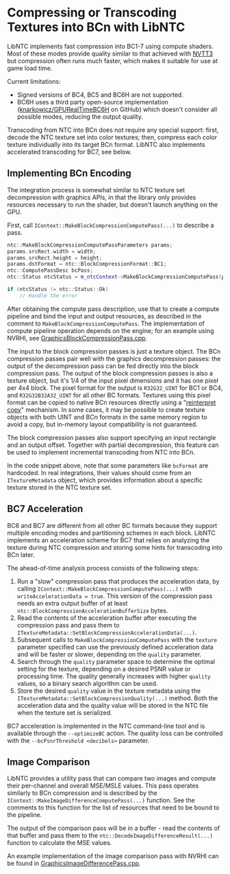 # Compressing or Transcoding Textures into BCn with LibNTC

LibNTC implements fast compression into BC1-7 using compute shaders. Most of these modes provide quality similar to that achieved with [NVTT3](https://developer.nvidia.com/gpu-accelerated-texture-compression) but compression often runs much faster, which makes it suitable for use at game load time.

Current limitations:
- Signed versions of BC4, BC5 and BC6H are not supported.
- BC6H uses a third party open-source implementation ([knarkowicz/GPURealTimeBC6H](https://github.com/knarkowicz/GPURealTimeBC6H) on GitHub) which doesn't consider all possible modes, reducing the output quality.

Transcoding from NTC into BCn does not require any special support: first, decode the NTC texture set into color textures; then, compress each color texture individually into its target BCn format. LibNTC also implements accelerated transcoding for BC7, see below.

## Implementing BCn Encoding

The integration process is somewhat similar to NTC texture set decompression with graphics APIs, in that the library only provides resources necessary to run the shader, but doesn't launch anything on the GPU.

First, call `IContext::MakeBlockCompressionComputePass(...)` to describe a pass.

```c++
ntc::MakeBlockCompressionComputePassParameters params;
params.srcRect.width = width;
params.srcRect.height = height;
params.dstFormat = ntc::BlockCompressionFormat::BC1;
ntc::ComputePassDesc bcPass;
ntc::Status ntcStatus = m_ntcContext->MakeBlockCompressionComputePass(params, &bcPass);

if (ntcStatus != ntc::Status::Ok)
    // Handle the error
```

After obtaining the compute pass description, use that to create a compute pipeline and bind the input and output resources, as described in the comment to `MakeBlockCompressionComputePass`. The implementation of compute pipeline operation depends on the engine; for an example using NVRHI, see [GraphicsBlockCompressionPass.cpp](/libraries/ntc-utils/src/GraphicsBlockCompressionPass.cpp).

The input to the block compression passes is just a texture object. The BCn compression passes pair well with the graphics decompression passes: the output of the decompression pass can be fed directly into the block compression pass. The output of the block compression passes is also a texture object, but it's 1/4 of the input pixel dimensions and it has one pixel per 4x4 block. The pixel format for the output is `R32G32_UINT` for BC1 or BC4, and `R32G32B32A32_UINT` for all other BC formats. Textures using this pixel format can be copied to native BCn resources directly using a "[reinterpret copy](https://learn.microsoft.com/en-us/windows/win32/api/d3d12/nf-d3d12-id3d12graphicscommandlist-copyresource#reinterpret-copy)" mechanism. In some cases, it may be possible to create texture objects with both UINT and BCn formats in the same memory region to avoid a copy, but in-memory layout compatibility is not guaranteed.

The block compression passes also support specifying an input rectangle and an output offset. Together with partial decompression, this feature can be used to implement incremental transcoding from NTC into BCn.

In the code snippet above, note that some parameters like `bcFormat` are hardcoded. In real integrations, their values should come from an `ITextureMetadata` object, which provides information about a specific texture stored in the NTC texture set.

## BC7 Acceleration

BC6 and BC7 are different from all other BC formats because they support multiple encoding modes and partitioning schemes in each block. LibNTC implements an acceleration scheme for BC7 that relies on analyzing the texture during NTC compression and storing some hints for transcoding into BCn later.

The ahead-of-time analysis process consists of the following steps:

1. Run a "slow" compression pass that produces the acceleration data, by calling `IContext::MakeBlockCompressionComputePass(...)` with `writeAccelerationData = true`. This version of the compression pass needs an extra output buffer of at least `ntc::BlockCompressionAccelerationBufferSize` bytes.
2. Read the contents of the acceleration buffer after executing the compression pass and pass them to `ITextureMetadata::SetBlockCompressionAccelerationData(...)`.
3. Subsequent calls to `MakeBlockCompressionComputePass` with the `texture` parameter specified can use the previously defined acceleration data and will be faster or slower, depending on the `quality` parameter. 
4. Search through the `quality` parameter space to determine the optimal setting for the texture, depending on a desired PSNR value or processing time. The quality generally increases with higher `quality` values, so a binary search algorithm can be used.
5. Store the desired `quality` value in the texture metadata using the `ITextureMetadata::SetBlockCompressionQuality(...)` method. Both the acceleration data and the quality value will be stored in the NTC file when the texture set is serialized.

BC7 acceleration is implemented in the NTC command-line tool and is available through the `--optimizeBC` action. The quality loss can be controlled with the `--bcPsnrThreshold <decibels>` parameter.

## Image Comparison

LibNTC provides a utility pass that can compare two images and compute their per-channel and overall MSE/MSLE values. This pass operates similarly to BCn compression and is described by the `IContext::MakeImageDifferenceComputePass(...)` function. See the comments to this function for the list of resources that need to be bound to the pipeline.

The output of the comparison pass will be in a buffer - read the contents of that buffer and pass them to the `ntc::DecodeImageDifferenceResult(...)` function to calculate the MSE values.

An example implementation of the image comparison pass with NVRHI can be found in [GraphicsImageDifferencePass.cpp](/libraries/ntc-utils/src/GraphicsImageDifferencePass.cpp).
